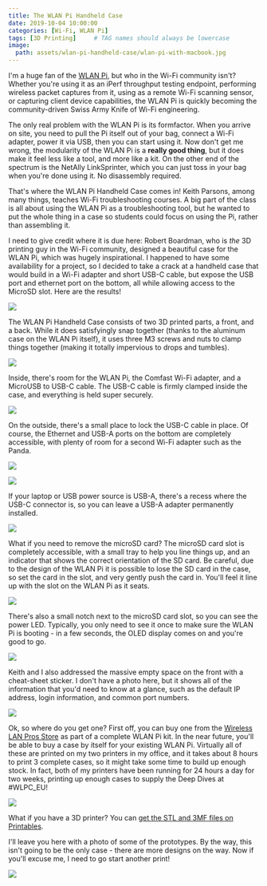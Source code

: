 ```yaml
---
title: The WLAN Pi Handheld Case
date: 2019-10-04 10:00:00
categories: [Wi-Fi, WLAN Pi]
tags: [3D Printing]     # TAG names should always be lowercase
image:
  path: assets/wlan-pi-handheld-case/wlan-pi-with-macbook.jpg
---
```


I'm a huge fan of the [WLAN Pi](https://www.wlanpi.com/), but who in the Wi-Fi community isn't? Whether you're using it as an iPerf throughput testing endpoint, performing wireless packet captures from it, using as a remote Wi-Fi scanning sensor, or capturing client device capabilities, the WLAN Pi is quickly becoming the community-driven Swiss Army Knife of Wi-Fi engineering.

The only real problem with the WLAN Pi is its formfactor. When you arrive on site, you need to pull the Pi itself out of your bag, connect a Wi-Fi adapter, power it via USB, then you can start using it. Now don't get me wrong, the modularity of the WLAN Pi is a **really good thing**, but it does make it feel less like a tool, and more like a kit. On the other end of the spectrum is the NetAlly LinkSprinter, which you can just toss in your bag when you're done using it. No disassembly required.

That's where the WLAN Pi Handheld Case comes in! Keith Parsons, among many things, teaches Wi-Fi troubleshooting courses. A big part of the class is all about using the WLAN Pi as a troubleshooting tool, but he wanted to put the whole thing in a case so students could focus on using the Pi, rather than assembling it.

I need to give credit where it is due here: Robert Boardman, who is *the* 3D printing guy in the Wi-Fi community, designed a beautiful case for the WLAN Pi, which was hugely inspirational. I happened to have some availability for a project, so I decided to take a crack at a handheld case that would build in a Wi-Fi adapter and short USB-C cable, but expose the USB port and ethernet port on the bottom, all while allowing access to the MicroSD slot. Here are the results!

![](assets/wlan-pi-handheld-case/wlan-pi-with-macbook.jpg)

The WLAN Pi Handheld Case consists of two 3D printed parts, a front, and a back. While it does satisfyingly snap together (thanks to the aluminum case on the WLAN Pi itself), it uses three M3 screws and nuts to clamp things together (making it totally impervious to drops and tumbles).

![](assets/wlan-pi-handheld-case/wlan-pi-parts.jpg)

Inside, there's room for the WLAN Pi, the Comfast Wi-Fi adapter, and a MicroUSB to USB-C cable. The USB-C cable is firmly clamped inside the case, and everything is held super securely.

![](assets/wlan-pi-handheld-case/wlan-pi-cable.jpg)

On the outside, there's a small place to lock the USB-C cable in place. Of course, the Ethernet and USB-A ports on the bottom are completely accessible, with plenty of room for a second Wi-Fi adapter such as the Panda.

![](assets/wlan-pi-handheld-case/wlan-pi-usb-clip.jpg)

![](assets/wlan-pi-handheld-case/wlan-pi-ethernet-port.jpg)

If your laptop or USB power source is USB-A, there's a recess where the USB-C connector is, so you can leave a USB-A adapter permanently installed.

![](assets/wlan-pi-handheld-case/wlan-pi-usb-a.jpg)

What if you need to remove the microSD card? The microSD card slot is completely accessible, with a small tray to help you line things up, and an indicator that shows the correct orientation of the SD card. Be careful, due to the design of the WLAN Pi it is possible to lose the SD card in the case, so set the card in the slot, and very gently push the card in. You'll feel it line up with the slot on the WLAN Pi as it seats.

![](assets/wlan-pi-handheld-case/wlan-pi-microsd.jpg)

There's also a small notch next to the microSD card slot, so you can see the power LED. Typically, you only need to see it once to make sure the WLAN Pi is booting - in a few seconds, the OLED display comes on and you're good to go.

![](assets/wlan-pi-handheld-case/wlan-pi-status-light.jpg)

Keith and I also addressed the massive empty space on the front with a cheat-sheet sticker. I don't have a photo here, but it shows all of the information that you'd need to know at a glance, such as the default IP address, login information, and common port numbers.

![](assets/wlan-pi-handheld-case/wlan-pi-front.jpg)

Ok, so where do you get one? First off, you can buy one from the [Wireless LAN Pros Store](https://www.wlanpros.com/shop/wlan-pi-handheld-edition/) as part of a complete WLAN Pi kit. In the near future, you'll be able to buy a case by itself for your existing WLAN Pi. Virtually all of these are printed on my two printers in my office, and it takes about 8 hours to print 3 complete cases, so it might take some time to build up enough stock. In fact, both of my printers have been running for 24 hours a day for two weeks, printing up enough cases to supply the Deep Dives at #WLPC_EU!

![](assets/wlan-pi-handheld-case/wlan-pi-box.jpg)

What if you have a 3D printer? You can [get the STL and 3MF files on Printables](https://www.printables.com/model/16184-wlan-pi-handheld-case).

I'll leave you here with a photo of some of the prototypes. By the way, this isn't going to be the only case - there are more designs on the way. Now if you'll excuse me, I need to go start another print!

![](assets/wlan-pi-handheld-case/wlan-pi-prototypes.jpg)
